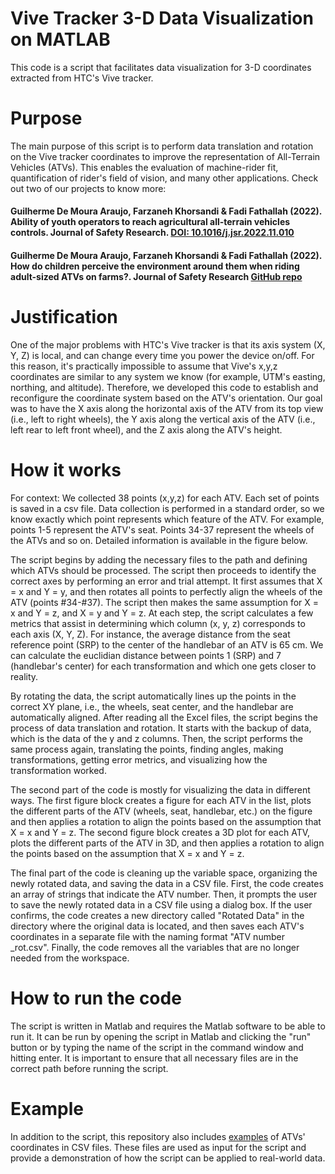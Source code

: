 # Vive Tracker 3-D Data Visualization on MATLAB

This code is a script that facilitates data visualization for 3-D coordinates extracted from HTC's Vive tracker.

# Purpose
The main purpose of this script is to perform data translation and rotation on the Vive tracker coordinates to improve the representation of All-Terrain Vehicles (ATVs). This enables the evaluation of machine-rider fit, quantification of rider's field of vision, and many other applications. Check out two of our projects to know more:

#### Guilherme De Moura Araujo, Farzaneh Khorsandi & Fadi Fathallah (2022). Ability of youth operators to reach agricultural all-terrain vehicles controls. Journal of Safety Research. [DOI: 10.1016/j.jsr.2022.11.010](https://doi.org/10.1016/j.jsr.2022.11.010)

#### Guilherme De Moura Araujo, Farzaneh Khorsandi & Fadi Fathallah (2022). How do children perceive the environment around them when riding adult-sized ATVs on farms?. Journal of Safety Research [GitHub repo](https://github.com/ucdavis-bae/openFV)

# Justification
One of the major problems with HTC's Vive tracker is that its axis system (X, Y, Z) is local, and can change every time you power the device on/off. For this reason, it's practically impossible to assume that Vive's x,y,z coordinates are similar to any system we know (for example, UTM's easting, northing, and altitude). Therefore, we developed this code to establish and reconfigure the coordinate system based on the ATV's orientation. Our goal was to have the X axis along the horizontal axis of the ATV from its top view (i.e., left to right wheels), the Y axis along the vertical axis of the ATV (i.e., left rear to left front wheel), and the Z axis along the ATV's height.

# How it works
For context: We collected 38 points (x,y,z) for each ATV. Each set of points is saved in a csv file. Data collection is performed in a standard order, so we know exactly which point represents which feature of the ATV. For example, points 1-5 represent the ATV's seat. Points 34-37 represent the wheels of the ATVs and so on. Detailed information is available in the figure below.

The script begins by adding the necessary files to the path and defining which ATVs should be processed. The script then proceeds to identify the correct axes by performing an error and trial attempt. It first assumes that X = x and Y = y, and then rotates all points to perfectly align the wheels of the ATV (points #34-#37). The script then makes the same assumption for X = x and Y = z, and X = y and Y = z. At each step, the script calculates a few metrics that assist in determining which column (x, y, z) corresponds to each axis (X, Y, Z). For instance, the average distance from the seat reference point (SRP) to the center of the handlebar of an ATV is 65 cm. We can calculate the euclidian distance between points 1 (SRP) and 7 (handlebar's center) for each transformation and which one gets closer to reality.

By rotating the data, the script automatically lines up the points in the correct XY plane, i.e., the wheels, seat center, and the handlebar are automatically aligned. After reading all the Excel files, the script begins the process of data translation and rotation. It starts with the backup of data, which is the data of the y and z columns. Then, the script performs the same process again, translating the points, finding angles, making transformations, getting error metrics, and visualizing how the transformation worked.

The second part of the code is mostly for visualizing the data in different ways. The first figure block creates a figure for each ATV in the list, plots the different parts of the ATV (wheels, seat, handlebar, etc.) on the figure and then applies a rotation to align the points based on the assumption that X = x and Y = z. The second figure block creates a 3D plot for each ATV, plots the different parts of the ATV in 3D, and then applies a rotation to align the points based on the assumption that X = x and Y = z.

The final part of the code is cleaning up the variable space, organizing the newly rotated data, and saving the data in a CSV file. First, the code creates an array of strings that indicate the ATV number. Then, it prompts the user to save the newly rotated data in a CSV file using a dialog box. If the user confirms, the code creates a new directory called "Rotated Data" in the directory where the original data is located, and then saves each ATV's coordinates in a separate file with the naming format "ATV number _rot.csv". Finally, the code removes all the variables that are no longer needed from the workspace.

# How to run the code
The script is written in Matlab and requires the Matlab software to be able to run it. It can be run by opening the script in Matlab and clicking the "run" button or by typing the name of the script in the command window and hitting enter. It is important to ensure that all necessary files are in the correct path before running the script.

# Example
In addition to the script, this repository also includes [examples](https://github.com/guilhermedemouraa/Vive-Tracker-3-D-Data-Visualization/tree/main/examples) of ATVs' coordinates in CSV files. These files are used as input for the script and provide a demonstration of how the script can be applied to real-world data.
